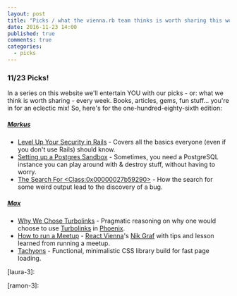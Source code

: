 ```yaml
---
layout: post
title: "Picks / what the vienna.rb team thinks is worth sharing this week"
date: 2016-11-23 14:00
published: true
comments: true
categories:
  - picks
---
```


### 11/23 Picks!

In a series on this website we'll entertain YOU with our picks - or: what we think is worth sharing - every week.
Books, articles, gems, fun stuff... you're in for an eclectic mix! So, here's for the one-hundred-eighty-sixth edition:


##### [Markus][markus]
- [Level Up Your Security in Rails][markus-1] - Covers all the basics everyone (even if you don't use Rails) should know.
- [Setting up a Postgres Sandbox][markus-3] - Sometimes, you need a PostgreSQL instance you can play around with & destroy stuff, without having to worry.
- [The Search For &lt;Class:0x00000027b59290&gt;][markus-2] - How the search for some weird output lead to the discovery of a bug.

##### [Max][max]
- [Why We Chose Turbolinks][max-1] - Pragmatic reasoning on why one would choose to use [Turbolinks][turbolinks] in [Phoenix][phoenix].
- [How to run a Meetup][max-2] - [React Vienna][react-vienna]'s [Nik Graf][nik-graf] with tips and lesson learned from running a meetup.
- [Tachyons][max-3] - Functional, minimalistic CSS library build for fast page loading.



[laura]: https://www.twitter.com/alicetragedy
[laura-1]:
[laura-2]:
[laura-3]:

[ramon]: https://twitter.com/senorhuidobro
[ramon-1]:
[ramon-2]:
[ramon-3]:

[markus]: https://twitter.com/nuclearsquid
[markus-1]: https://blog.codeship.com/level-up-your-security-in-rails/
[markus-2]: https://chrisarcand.com//the-search-for-class0x0000001ab51700/
[markus-3]: http://verticalsysadmin.com/blog/setting-up-a-postgres-sandbox/

[max]: https://www.twitter.com/klappradla
[max-1]: https://changelog.com/posts/why-we-chose-turbolinks
[max-2]: https://hackernoon.com/how-to-run-a-meetup-297ef448d157#.8xcbkniqs
[max-3]: http://tachyons.io/
[turbolinks]: https://github.com/turbolinks/turbolinks
[phoenix]: http://www.phoenixframework.org/
[react-vienna]: https://twitter.com/reactvienna
[nik-graf]: https://twitter.com/nikgraf
